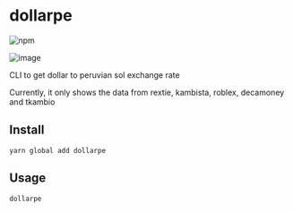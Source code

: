 # dollarpe

![npm](https://img.shields.io/npm/v/dollarpe?style=for-the-badge)

![image](https://user-images.githubusercontent.com/8507974/114220130-382f4000-9931-11eb-9aa8-273c199cb8a7.png)


CLI to get dollar to peruvian sol exchange rate

Currently, it only shows the data from rextie, kambista, roblex, decamoney and tkambio

## Install

    yarn global add dollarpe

## Usage

    dollarpe